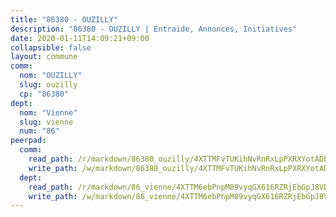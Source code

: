 ```yaml
---
title: "86380 - OUZILLY"
description: "86380 - OUZILLY | Entraide, Annonces, Initiatives"
date: 2020-01-11T14:09:21+09:00
collapsible: false
layout: commune
comm:
  nom: "OUZILLY"
  slug: ouzilly
  cp: "86380"
dept:
  nom: "Vienne"
  slug: vienne
  num: "86"
peerpad:
  comm:
    read_path: /r/markdown/86380_ouzilly/4XTTMFvTUKihNvRnRxLpPXRXYotADbUkDAwF4robnYSfwpqpv
    write_path: /w/markdown/86380_ouzilly/4XTTMFvTUKihNvRnRxLpPXRXYotADbUkDAwF4robnYSfwpqpv-K3TgToGwPChBeMQcBuNSJYRMFwykmaLVQUsoNzzQoxh5CiDwkziuPi98pQg2bANLg8zmyTfMZiz2Qg8Uo67qChgZFpBYzhJD7xE3MWnJX3PmExBTPbJSGXFZxKP4ntHZ9FbxYV4n
  dept:
    read_path: /r/markdown/86_vienne/4XTTM6ebPnpM89vyqGX616RZRjEbGpJ8VDNVdSCrMHCb86ALN
    write_path: /w/markdown/86_vienne/4XTTM6ebPnpM89vyqGX616RZRjEbGpJ8VDNVdSCrMHCb86ALN-K3TgUEmU2PzobkNvYrNtR4DXtgm1qYeknzdEZmszmUFpRSMDjV62q8xZv1nUQEJqGnnT9H399N9TnzZMyT3rgAM3pHPbqGxVD33vWNzCSkbf2kxHwBfenpixiJuwbWaCBERwmNeA
---
```



